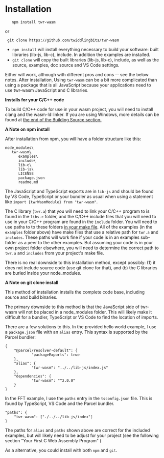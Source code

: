 <h1>Installation</h1>

~~~
   npm install twr-wasm
~~~
or
~~~
 git clone https://github.com/twiddlingbits/twr-wasm
~~~

- `npm install` will install everything necessary to build your software: built libraries (lib-js, lib-c), include.  In addition the examples are installed.
- `git clone` will copy the built libraries (lib-js, lib-c), include, as well as the source, examples, doc source and VS Code settings.

Either will work, although with different pros and cons -- see the below notes.  After installation, Using `twr-wasm` can be a bit more complicated than using a package that is all JavaScript because your applications need to use twr-wasm JavaScript and C libraries.

**Installs for your C/C++ code**

  To build C/C++ code for use in your wasm project, you will need to install clang and the wasm-ld linker.  If you are using Windows, more details can be found at [the end of the Building Source section.](../more/building.md)

**A Note on npm install**

After installation from npm, you will have a folder structure like this:

~~~
node_modules\
   twr-wasm\
      examples\
      include\
      lib-c\
      lib-js\
      LICENSE
      package.json
      readme.md
~~~
The JavaScript and TypeScript exports are in `lib-js` and should be found by VS Code, TypeScript or your bundler as usual when using a statement like `import {twrWasmModule} from "twr-wasm"`.  

The C library (`twr.a`) that you will need to link your C/C++ program to is found in the `libs-c` folder, and the C/C++ include files that you will need to use in your C/C++ program are found in the `include` folder.   You will need to use paths to to these folders [in your make file](compiler-opts.md).  All of the examples (in the `examples` folder above) have make files that use a relative path for `twr.a` and `includes`. These paths will work fine if your code is in an examples sub-folder as a peer to the other examples.  But assuming your code is in your own project folder elsewhere, you will need to determine the correct path to `twr.a` and `includes` from your project's make file.

There is no real downside to this installation method, except possibly: (1) it does not include source code (use git clone for that), and (b) the C libraries are buried inside your node_modules.

**A Note on git clone install**

This method of installation installs the complete code base, including source and build binaries.   

The primary downside to this method is that the JavaScript side of twr-wasm will not be placed in a node_modules folder. This will likely make it difficult for a bundler, TypeScript or VS Code to find the location of imports.

There are a few solutions to this.  In the provided hello world example, I use a `package.json` file with an `alias` entry.  This syntax is supported by the Parcel bundler:

~~~
{
	"@parcel/resolver-default": {
			"packageExports": true
	},
	"alias": {
			"twr-wasm": "../../lib-js/index.js"
	},
	"dependencies": {
			"twr-wasm": "^2.0.0"
	}
}
~~~

In the FFT example, I use the `paths` entry in the `tsconfig.json` file.  This is found by TypeScript, VS Code and the Parcel bundler.

~~~
"paths": {
	"twr-wasm": ["./../../lib-js/index"]
}
~~~

The paths for `alias` and `paths` shown above are correct for the included examples, but will likely need to be adjust for your project (see the following section "Your First C Web Assembly Program" )

As a alternative, you could install with both `npm` and `git`.

